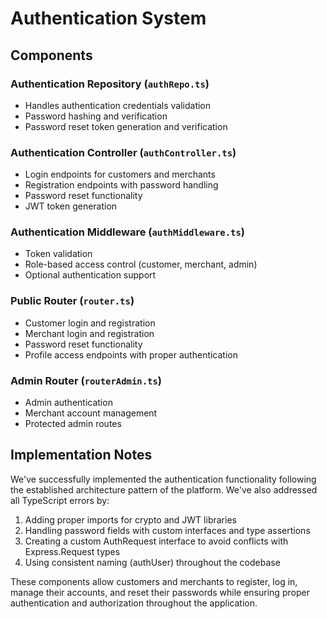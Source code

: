 # Authentication System

## Components

### Authentication Repository (`authRepo.ts`)
- Handles authentication credentials validation
- Password hashing and verification
- Password reset token generation and verification

### Authentication Controller (`authController.ts`)
- Login endpoints for customers and merchants
- Registration endpoints with password handling
- Password reset functionality
- JWT token generation

### Authentication Middleware (`authMiddleware.ts`)
- Token validation
- Role-based access control (customer, merchant, admin)
- Optional authentication support

### Public Router (`router.ts`)
- Customer login and registration
- Merchant login and registration
- Password reset functionality
- Profile access endpoints with proper authentication

### Admin Router (`routerAdmin.ts`)
- Admin authentication
- Merchant account management
- Protected admin routes

## Implementation Notes

We've successfully implemented the authentication functionality following the established architecture pattern of the platform. We've also addressed all TypeScript errors by:

1. Adding proper imports for crypto and JWT libraries
2. Handling password fields with custom interfaces and type assertions
3. Creating a custom AuthRequest interface to avoid conflicts with Express.Request types
4. Using consistent naming (authUser) throughout the codebase

These components allow customers and merchants to register, log in, manage their accounts, and reset their passwords while ensuring proper authentication and authorization throughout the application.